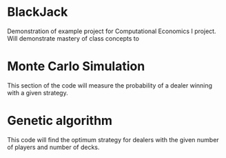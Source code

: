 # BlackJack
Demonstration of example project for Computational Economics I project. Will demonstrate mastery of class concepts to 

# Monte Carlo Simulation
This section of the code will measure the probability of a dealer winning with a given strategy.

# Genetic algorithm
This code will find the optimum strategy for dealers with the given number of players and number of decks.

